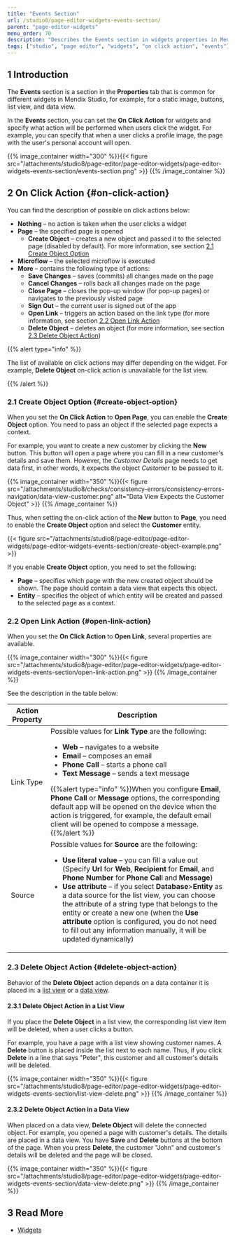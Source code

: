 ```yaml
---
title: "Events Section"
url: /studio8/page-editor-widgets-events-section/
parent: "page-editor-widgets"
menu_order: 70
description: "Describes the Events section in widgets properties in Mendix Studio."
tags: ["studio", "page editor", "widgets", "on click action", "events"]
---
```


## 1 Introduction 

The **Events** section is a section in the **Properties** tab that is common for different widgets in Mendix Studio, for example, for a static image, buttons, list view, and data view. 

In the **Events** section, you can set the **On Click Action** for widgets and specify what action will be performed when users click the widget. For example, you can specify that when a user clicks a profile image, the page with the user's personal account will open. 

{{% image_container width="300" %}}{{< figure src="/attachments/studio8/page-editor/page-editor-widgets/page-editor-widgets-events-section/events-section.png" >}}
{{% /image_container %}}

## 2 On Click Action {#on-click-action}  

You can find the description of possible on click actions below:

* **Nothing** – no action is taken when the user clicks a widget
* **Page** –  the specified page is opened
  * **Create Object** – creates a new object and passed it to the selected page (disabled by default). For more information, see section [2.1 Create Object Option](#create-object-option)
* **Microflow** – the selected microflow is executed 
* **More** – contains the following type of actions:
  * **Save Changes** – saves (commits) all changes made on the page
  * **Cancel Changes** – rolls back all changes made on the page 
  * **Close Page** – closes the pop-up window (for pop-up pages) or navigates to the previously visited page  
  * **Sign Out** – the current user is signed out of the app 
  * **Open Link** – triggers an action based on the link type (for more information, see section [2.2 Open Link Action](#open-link-action)
  * **Delete Object** – deletes an object (for more information, see section [2.3 Delete Object Action](#delete-object-action))

{{% alert type="info" %}}

The list of available on click actions may differ depending on the widget. For example, **Delete Object** on-click action is unavailable for the list view. 

{{% /alert %}}

### 2.1 Create Object Option {#create-object-option}

When you set the **On Click Action** to **Open Page**, you can enable the **Create Object** option. You need to pass an object if the selected page expects a context. 

For example, you want to create a new customer by clicking the **New** button. This button will open a page where you can fill in a new customer's details and save them. However, the *Customer Details* page needs to get data first, in other words, it expects the object *Customer* to be passed to it. 

{{% image_container width="350" %}}{{< figure src="/attachments/studio8/checks/consistency-errors/consistency-errors-navigation/data-view-customer.png" alt="Data View Expects the Customer Object" >}}
{{% /image_container %}}

Thus, when setting the on-click action of the **New** button to **Page**, you need to enable the **Create Object** option and select the **Customer** entity.

{{< figure src="/attachments/studio8/page-editor/page-editor-widgets/page-editor-widgets-events-section/create-object-example.png" >}}

If you enable **Create Object** option, you need to set the following:

* **Page** – specifies which page with the new created object should be shown. The page should contain a data view that expects this object.
* **Entity** – specifies the object of which entity will be created and passed to the selected page as a context.    

### 2.2 Open Link Action {#open-link-action}

When you set the **On Click Action** to **Open Link**, several properties are available. 

{{% image_container width="300" %}}{{< figure src="/attachments/studio8/page-editor/page-editor-widgets/page-editor-widgets-events-section/open-link-action.png" >}}
{{% /image_container %}}

See the description in the table below:

| Action Property | Description                                                  |
| --------------- | ------------------------------------------------------------ |
| Link Type       | Possible values for **Link Type** are the following: <ul><li>**Web** – navigates to a website</li><li>**Email** – composes an email</li><li>**Phone Call** – starts a phone call</li><li>**Text Message** – sends a text message</li></ul>{{%alert type="info" %}}When you configure **Email**, **Phone Call** or **Message** options, the corresponding default app will be opened on the device when the action is triggered, for example, the default email client will be opened to compose a message.<br />{{%/alert %}} |
| Source          | Possible values for **Source** are the following: <ul><li>**Use literal value** – you can fill a value out (Specify **Url** for **Web**, **Recipient** for **Email**, and **Phone Number** for **Phone Cal**l and **Message**) </li><li>**Use attribute** – if you select **Database**>**Entity** as a data source for the list view,  you can choose the attribute of a string type that belongs to the entity or create a new one (when the **Use attribute** option is configured, you do not need to fill out any information manually, it will be updated dynamically)</li></ul> |

### 2.3 Delete Object Action {#delete-object-action}

Behavior of the **Delete Object** action depends on a data container it is placed in: a [list view](/studio8/page-editor-data-view-list-view/#list-view-properties) or a [data view](/studio8/page-editor-data-view-list-view/#data-view-properties). 

#### 2.3.1 Delete Object Action in a List View

If you place the **Delete Object** in a list view, the corresponding list view item will be deleted, when a user clicks a button.

For example, you have a page with a list view showing customer names. A **Delete** button is placed inside the list next to each name. Thus, if you click **Delete** in a line that says "Peter", this customer and all customer's details will be deleted. 

{{% image_container width="350" %}}{{< figure src="/attachments/studio8/page-editor/page-editor-widgets/page-editor-widgets-events-section/list-view-delete.png" >}}
{{% /image_container %}}


#### 2.3.2 Delete Object Action in a Data View

When placed on a data view, **Delete Object** will delete the connected object. For example, you opened a page with customer's details. The details are placed in a data view. You have **Save** and **Delete** buttons at the bottom of the page. When you press **Delete**, the customer "John" and customer's details will be deleted and the page will be closed. 

{{% image_container width="350" %}}{{< figure src="/attachments/studio8/page-editor/page-editor-widgets/page-editor-widgets-events-section/data-view-delete.png" >}}
{{% /image_container %}}

## 3 Read More

* [Widgets](/studio8/page-editor-widgets/)
